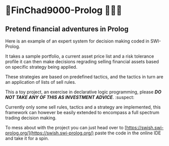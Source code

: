 # 🤖FinChad9000-Prolog 🚀:waning_crescent_moon::beer:
## Pretend financial adventures in Prolog

Here is an example of an expert system for decision making coded in SWI-Prolog.

It takes a sample portfolio, a current asset price list and a risk tolerance profile it can then make decisions regrading selling financial assets based on specific strategy being applied.

These strategies are based on predefined tactics, and the tactics in turn are an application of lists of sell rules.

This a toy project, an exercise in declarative logic programming, please ***DO NOT TAKE ANY OF THIS AS INVESTMENT ADVICE***. :suspect:

Currently only some sell rules, tactics and a strategy are implemented, this framework can however be easily extended to encompass a full spectrum trading decision making.

To mess about with the project you can just head over to [https://swish.swi-prolog.org/](https://swish.swi-prolog.org/)  paste the code in the online IDE and take it for a spin.

